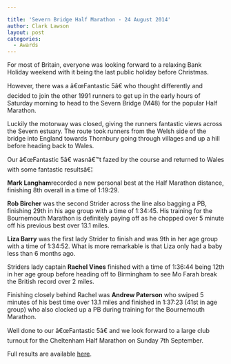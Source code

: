 ```yaml
---

title: 'Severn Bridge Half Marathon - 24 August 2014'
author: Clark Lawson
layout: post
categories:
  - Awards
---
```

<p>For most of Britain, everyone was looking forward to a relaxing Bank Holiday weekend with it being the last public holiday before Christmas.</p><p>However, there was a â€œFantastic 5â€ who thought differently and decided to join the other 1991 runners to get up in the early hours of Saturday morning to head to the Severn Bridge (M48) for the popular Half Marathon.</p>

Luckily the motorway was closed, giving the runners fantastic views across the Severn estuary. The route took runners from the Welsh side of the bridge into England towards Thornbury going through villages and up a hill before heading back to Wales.

Our â€œFantastic 5â€ wasnâ€™t fazed by the course and returned to Wales with some fantastic resultsâ€¦

**Mark Langham**recorded a new personal best at the Half Marathon distance, finishing 8th overall in a time of 1:19:29.

**Rob Bircher** was the second Strider across the line also bagging a PB, finishing 29th in his age group with a time of 1:34:45. His training for the Bournemouth Marathon is definitely paying off as he chopped over 5 minute off his previous best over 13.1 miles.

**Liza Barry** was the first lady Strider to finish and was 9th in her age group with a time of 1:34:52. What is more remarkable is that Liza only had a baby less than 6 months ago.

Striders lady captain **Rachel Vines** finished with a time of 1:36:44 being 12th in her age group before heading off to Birmingham to see Mo Farah break the British record over 2 miles.

Finishing closely behind Rachel was **Andrew Paterson** who swiped 5 minutes of his best time over 13.1 miles and finished in 1:37:23 (41st in age group) who also clocked up a PB during training for the Bournemouth Marathon.

Well done to our â€œFantastic 5â€ and we look forward to a large club turnout for the Cheltenham Half Marathon on Sunday 7th September.

Full results are available <a href="http://www.severnbridgehalfmarathon.com/" target="_blank" rel="nofollow">here</a>.

